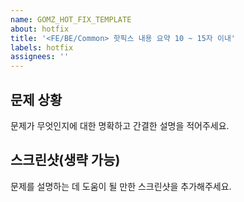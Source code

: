 ```yaml
---
name: GOMZ_HOT_FIX_TEMPLATE
about: hotfix
title: '<FE/BE/Common> 핫픽스 내용 요약 10 ~ 15자 이내'
labels: hotfix
assignees: ''
---
```


## 문제 상황

문제가 무엇인지에 대한 명확하고 간결한 설명을 적어주세요.

## 스크린샷(생략 가능)

문제를 설명하는 데 도움이 될 만한 스크린샷을 추가해주세요.

